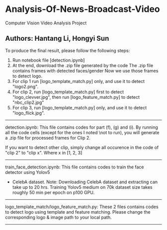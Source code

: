 # Analysis-Of-News-Broadcast-Video
Computer Vision Video Analysis Project

Authors: Hantang Li, Hongyi Sun
----------------------------------------------------------------
To produce the final result, please follow the following steps:

1. Run notebook file [detection.ipynb]
2. At the end, download the .zip file generated by the code
The .zip file contains frames with detected faces/gender
Now we use those frames to detect logo.
3. For clip 1 run [logo_template_match.py] only, and use it to
detect "logo2.png".
4. For clip 2, run [logo_template_match.py] first to detect
"logo_clevver.jpg", then run [logo_feature_match.py] to detect
"nbc_clip2.jpg"
5. For clip 3, run [logo_template_match.py] only, and use it to
detect "logo_flick.jpg".
----------------------------------------------------------------

detection.ipynb:
This file contains codes for part (f), (g) and (i).
By running all the code cells (except for the ones I noted \not 
to run), you will generate a .zip file for processed frames for 
Clip 2.

If you want to detect other clip, simply change all occurence in 
the code of "clip 2" to "clip x". Where x in [1, 2, 3]

----------------------------------------------------------------

train_face_detection.ipynb:
This file contains codes to train the face detector using Yolov5
+ CelebA dataset. Note: Downloading CelebA dataset and extracting
can take up to 20 hrs. Training Yolov5 medium on 70k dataset size 
takes roughly 50 min per epoch on p100 GPU.

----------------------------------------------------------------

logo_template_match/logo_feature_match.py:
These 2 files contains codes to detect logo using template and 
feature matching. Please change the corresponding logo & image
path to your local path.

----------------------------------------------------------------
